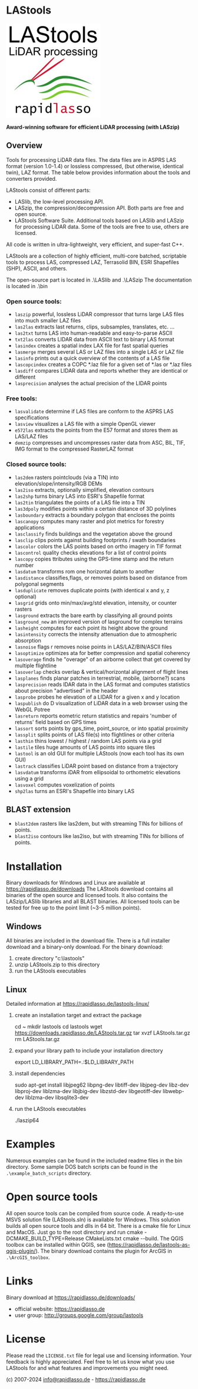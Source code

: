 # LAStools

<a href="https://rapidlasso.de" target="_blank"> ![](./readme_logo.jpg) </a>

**Award-winning software for efficient LiDAR processing (with LASzip)**

## Overview

Tools for processing LiDAR data files.
The data files are in ASPRS LAS format (version 1.0-1.4) or lossless compressed, (but otherwise, identical twin), LAZ format.
The table below provides information about the tools and converters provided.

LAStools consist of different parts:
* LASlib, the low-level processing API.
* LASzip, the compression/decompression API.
Both parts are free and open source.
* LAStools Software Suite.
Additional tools based on LASlib and LASzip for processing LiDAR data.
Some of the tools are free to use, others are licensed.

All code is written in ultra-lightweight, very efficient, and super-fast C++.

LAStools are a collection of highly efficient, multi-core batched, scriptable tools to process LAS, compressed LAZ, Terrasolid BIN, ESRI Shapefiles (SHP), ASCII, and others.

The open-source part is located in
.\LASlib and
.\LASzip
The documentation is located in
.\bin

### Open source tools:

* `laszip` powerful, lossless LiDAR compressor that turns large LAS files into much smaller LAZ files
* `las2las` extracts last returns, clips, subsamples, translates, etc. ...
* `las2txt` turns LAS into human-readable and easy-to-parse ASCII
* `txt2las` converts LIDAR data from ASCII text to binary LAS format
* `lasindex` creates a spatial index LAX file for fast spatial queries
* `lasmerge` merges several LAS or LAZ files into a single LAS or LAZ file
* `lasinfo` prints out a quick overview of the contents of a LAS file
* `lascopcindex` creates a COPC *.laz file for a given set of *.las or *.laz files
* `lasdiff` compares LIDAR data and reports whether they are identical or different
* `lasprecision` analyses the actual precision of the LIDAR points

### Free tools:
* `lasvalidate` determine if LAS files are conform to the ASPRS LAS specifications
* `lasview` visualizes a LAS file with a simple OpenGL viewer
* `e572las` extracts the points from the E57 format and stores them as LAS/LAZ files
* `demzip` compresses and uncompresses raster data from ASC, BIL, TIF, IMG format to the compressed RasterLAZ format

### Closed source tools:

* `las2dem` rasters pointclouds (via a TIN) into elevation/slope/intensity/RGB DEMs
* `las2iso` extracts, optionally simplified, elevation contours
* `las2shp` turns binary LAS into ESRI's Shapefile format
* `las2tin` triangulates the points of a LAS file into a TIN
* `las3dpoly` modifies points within a certain distance of 3D polylines
* `lasboundary` extracts a boundary polygon that encloses the points
* `lascanopy` computes many raster and plot metrics for forestry applications
* `lasclassify` finds buildings and the vegetation above the ground
* `lasclip` clips points against building footprints / swath boundaries
* `lascolor` colors the LAS points based on ortho imagery in TIF format
* `lascontrol` quality checks elevations for a list of control points
* `lascopy` copies ttributes using the GPS-time stamp and the return number
* `lasdatum` transforms rom one horizontal datum to another
* `lasdistance` classifies,flags, or removes points based on distance from polygonal segments
* `lasduplicate` removes duplicate points (with identical x and y, z optional)
* `lasgrid` grids onto min/max/avg/std elevation, intensity, or counter rasters
* `lasground` extracts the bare earth by classifying all ground points
* `lasground_new` an improved version of lasground for complex terrains
* `lasheight` computes for each point its height above the ground
* `lasintensity` corrects the intensity attenuation due to atmospheric absorption
* `lasnoise` flags r removes noise points in LAS/LAZ/BIN/ASCII files
* `lasoptimize` optimizes ata for better compression and spatial coherency
* `lasoverage` finds he "overage" of an airborne collect that get covered by multiple flightline
* `lasoverlap` checks overlap & vertical/horizontal alignment of flight lines
* `lasplanes` finds planar patches in terrestrial, mobile, (airborne?) scans
* `lasprecision` reads IDAR data in the LAS format and computes statistics about precision "advertised" in the header
* `lasprobe` probes he elevation of a LIDAR for a given x and y location
* `laspublish` do D visualization of LiDAR data in a web browser using the WebGL Potree
* `lasreturn` reports eometric return statistics and repairs 'number of returns' field based on GPS times
* `lassort` sorts points by gps_time, point_source, or into spatial proximity
* `lassplit` splits points of LAS file(s) into flightlines or other criteria
* `lasthin` thins lowest / highest / random LAS points via a grid
* `lastile` tiles huge amounts of LAS points into square tiles
* `lastool` is an old GUI for multiple LAStools (now each tool has its own GUI)
* `lastrack` classifies LiDAR point based on distance from a trajectory
* `lasvdatum` transforms iDAR from ellipsoidal to orthometric elevations using a grid
* `lasvoxel` computes voxelization of points
* `shp2las` turns an ESRI's Shapefile into binary LAS

## BLAST extension

* `blast2dem` rasters like las2dem, but with streaming TINs for billions of points.
* `blast2iso` contours like las2iso, but with streaming TINs for billions of points.


# Installation

Binary downloads for Windows and Linux are available at 
  https://rapidlasso.de/downloads
The LAStools download contains all binaries of the open source and licensed tools.
It also contains the LASzip/LASlib libraries and all BLAST binaries.
All licensed tools can be tested for free up to the point limit (~3-5 million points).

## Windows

All binaries are included in the download file.
There is a full installer download and a binary-only download.
For the binary download:
1. create directory "c:\lastools"
2. unzip LAStools.zip to this directory
3. run the LAStools executables

## Linux

Detailed information at https://rapidlasso.de/lastools-linux/

1. create an installation target and extract the package

    cd ~
    mkdir lastools
    cd lastools
    wget https://downloads.rapidlasso.de/LAStools.tar.gz
    tar xvzf LAStools.tar.gz
    rm LAStools.tar.gz
    
2. expand your library path to include your installation directory

    export LD_LIBRARY_PATH=.:$LD_LIBRARY_PATH

3. install dependencies

    sudo apt-get install libjpeg62 libpng-dev libtiff-dev libjpeg-dev libz-dev libproj-dev liblzma-dev libjbig-dev libzstd-dev libgeotiff-dev libwebp-dev liblzma-dev libsqlite3-dev

4. run the LAStools executables

    ./laszip64


# Examples

Numerous examples can be found in the included readme files in the bin directory.
Some sample DOS batch scripts can be found in the `.\example_batch_scripts` directory.


# Open source tools

All open source tools can be compiled from source code.
A ready-to-use MSVS solution file (LAStools.sln) is available for Windows.
This solution builds all open source tools and dlls in 64 bit.
There is a cmake file for Linux and MacOS.
Just go to the root directory and run
    cmake -DCMAKE_BUILD_TYPE=Release CMakeLists.txt
    cmake --build.
The QGIS toolbox can be installed within QGIS, see (https://rapidlasso.de/lastools-as-qgis-plugin/).
The binary download contains the plugin for ArcGIS in `.\ArcGIS_toolbox`.


# Links

Binary download at
https://rapidlasso.de/downloads/

* official website:  https://rapidlasso.de
* user group:     http://groups.google.com/group/lastools


# License

Please read the `LICENSE.txt` file for legal use and licensing information.
Your feedback is highly appreciated. Feel free to let us know what you use LAStools for and what features and improvements you might need.

(c) 2007-2024 info@rapidlasso.de - https://rapidlasso.de
